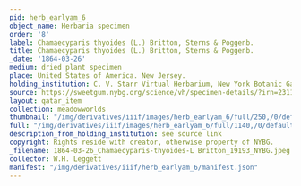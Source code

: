 ```yaml
---
pid: herb_earlyam_6
object_name: Herbaria specimen
order: '8'
label: Chamaecyparis thyoides (L.) Britton, Sterns & Poggenb.
title: Chamaecyparis thyoides (L.) Britton, Sterns & Poggenb.
_date: '1864-03-26'
medium: dried plant specimen
place: United States of America. New Jersey.
holding_institution: C. V. Starr Virtual Herbarium, New York Botanic Garden
source: https://sweetgum.nybg.org/science/vh/specimen-details/?irn=23116
layout: qatar_item
collection: meadowworlds
thumbnail: "/img/derivatives/iiif/images/herb_earlyam_6/full/250,/0/default.jpg"
full: "/img/derivatives/iiif/images/herb_earlyam_6/full/1140,/0/default.jpg"
description_from_holding_institution: see source link
copyright: Rights reside with creator, otherwise property of NYBG.
_filename: 1864-03-26_Chamaecyparis-thyoides-L Britton_19193_NYBG.jpeg
collector: W.H. Leggett
manifest: "/img/derivatives/iiif/herb_earlyam_6/manifest.json"
---
```

